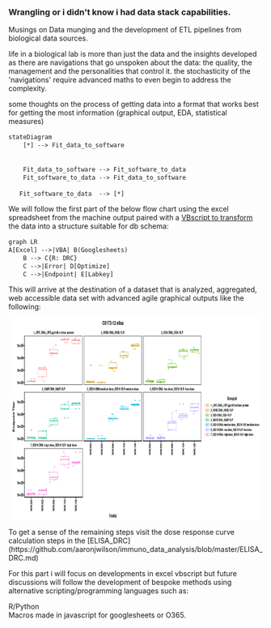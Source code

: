 ### Wrangling or i didn't know i had data stack capabilities.
Musings on Data munging and the development of ETL pipelines from biological data sources.

life in a biological lab is more than just the data and the insights developed as there are navigations that go unspoken about the data: the quality, the management and the personalities that control it. the stochasticity of the 'navigations' require advanced maths to even begin to address the complexity. 


some thoughts on the process of getting data into a format that works best for getting the most information (graphical output, EDA, statistical measures)

```mermaid
stateDiagram
    [*] --> Fit_data_to_software
   

    Fit_data_to_software --> Fit_software_to_data
    Fit_software_to_data --> Fit_data_to_software
  
   Fit_software_to_data  --> [*]
```


We will follow the first part of the below flow chart using the excel spreadsheet from the machine output paired with a [VBscript to transform](https://github.com/aaronjwilson/Wrangling/blob/main/ELISA_VBScript.md) the data into a structure suitable for db schema: 
```mermaid
graph LR
A[Excel] -->|VBA| B(Googlesheets)
    B --> C{R: DRC}
    C -->|Error| D[Optimize]
    C -->|Endpoint| E[Labkey]
```

This will arrive at the destination of a dataset that is analyzed, aggregated, web accessible data set with advanced agile graphical outputs like the following: 

<p align="center">
<img title="Endpoint titer graph in R" alt="Alt text" src="images/graphic.png" width="500" height="400" align="center">
</p>
To get a sense of the remaining steps visit the dose response curve calculation steps in the [ELISA_DRC](https://github.com/aaronjwilson/immuno_data_analysis/blob/master/ELISA_DRC.md)

For this part i will focus on developments in excel vbscript but future discussions will follow the development of bespoke methods using alternative scripting/programming languages such as: 

R/Python<br>
Macros made in javascript for googlesheets or O365.





